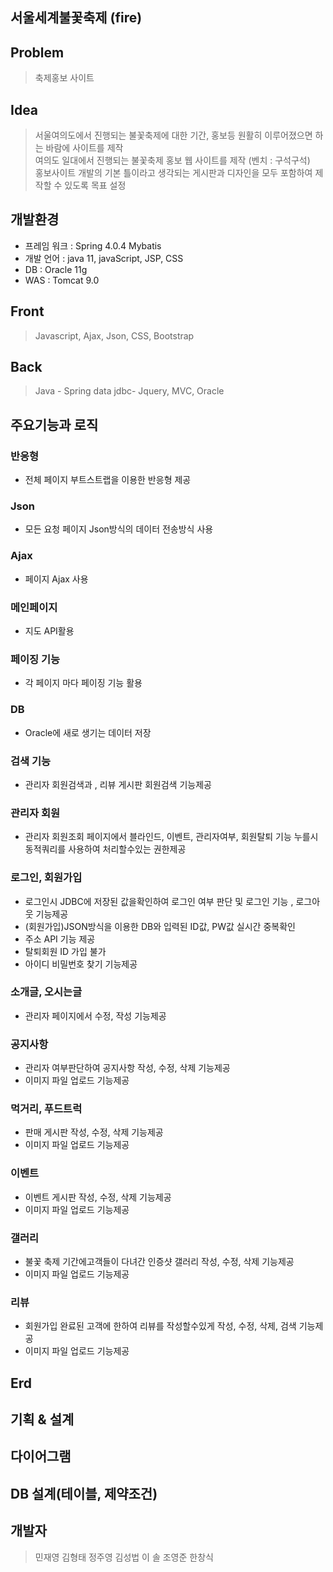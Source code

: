 ## 서울세계불꽃축제 (fire)

Problem
-----
> 축제홍보 사이트

Idea
-----
> 서울여의도에서 진행되는 불꽃축제에 대한 기간, 홍보등 원활히 이루어졌으면 하는 바람에 사이트를 제작 <br> 여의도 일대에서 진행되는 불꽃축제 홍보 웹 사이트를 제작 (벤치 : 구석구석) <br> 홍보사이트 개발의 기본 틀이라고 생각되는 게시판과 디자인을 모두 포함하여 제작할 수 있도록 목표 설정

개발환경
-----
+ 프레임 워크 : Spring 4.0.4 Mybatis
+ 개발 언어 : java 11, javaScript, JSP, CSS
+ DB : Oracle 11g
+ WAS : Tomcat 9.0

Front 
-----
> Javascript, Ajax, Json, CSS, Bootstrap

Back 
-----
> Java - Spring data jdbc- Jquery, MVC,  Oracle  

주요기능과 로직
-----

### 반응형 
+  전체 페이지 부트스트랩을 이용한 반응형 제공

### Json
+ 모든 요청 페이지 Json방식의 데이터 전송방식 사용

### Ajax
+ 페이지 Ajax 사용

### 메인페이지
+ 지도 API활용 

### 페이징 기능
 + 각 페이지 마다 페이징 기능 활용 

### DB
 + Oracle에 새로 생기는 데이터 저장

### 검색 기능
 + 관리자 회원검색과 , 리뷰 게시판 회원검색 기능제공

### 관리자 회원
 + 관리자 회원조회 페이지에서 블라인드, 이벤트, 관리자여부, 회원탈퇴 기능 누를시 동적쿼리를 사용하여 처리할수있는 권한제공

### 로그인, 회원가입
 + 로그인시 JDBC에 저장된 값을확인하여 로그인 여부 판단 및 로그인 기능 , 로그아웃 기능제공  
 + (회원가입)JSON방식을 이용한 DB와 입력된 ID값, PW값 실시간 중복확인
 + 주소 API 기능 제공
 + 탈퇴회원 ID 가입 불가 
 + 아이디 비밀번호 찾기 기능제공

### 소개글, 오시는글
 + 관리자 페이지에서 수정, 작성 기능제공
 
### 공지사항
 + 관리자 여부판단하여 공지사항 작성, 수정, 삭제 기능제공
 + 이미지 파일 업로드 기능제공

### 먹거리, 푸드트럭
 + 판매 게시판 작성, 수정, 삭제 기능제공
 + 이미지 파일 업로드 기능제공
 
 
### 이벤트
 + 이벤트 게시판 작성, 수정, 삭제 기능제공
 + 이미지 파일 업로드 기능제공

### 갤러리
 + 불꽃 축제 기간에고객들이 다녀간 인증샷 갤러리 작성, 수정, 삭제 기능제공
 + 이미지 파일 업로드 기능제공
 
 
### 리뷰
 + 회원가입 완료된 고객에 한하여 리뷰를 작성할수있게  작성, 수정, 삭제, 검색 기능제공
 + 이미지 파일 업로드 기능제공


Erd
-----

기획 & 설계
-----

다이어그램
-----

DB 설계(테이블, 제약조건)
-----

개발자
-----
> 민재영 김형태 정주영 김성법 이 솔 조영준 한창식  

